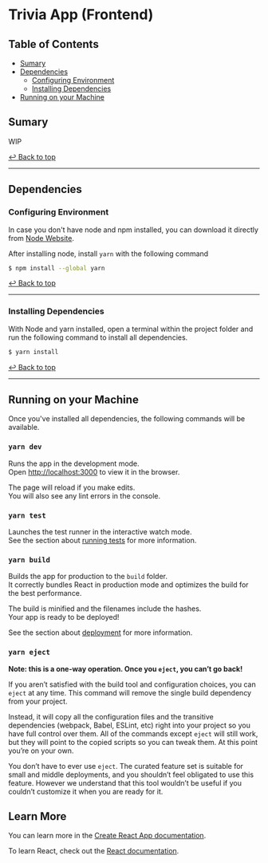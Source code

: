 # Trivia App (Frontend)

## Table of Contents

- [Sumary](#sumary)
- [Dependencies](#dependencies)
  - [Configuring Environment](#configuring-environment)
  - [Installing Dependencies](#installing-dependencies)
- [Running on your Machine](#running-on-your-machine)

## Sumary

WIP

[↩ Back to top](#trivia-app-frontend) <br/>

---

## Dependencies

### Configuring Environment

In case you don't have node and npm installed, you can download it directly from [Node Website](https://nodejs.org/en/download/).

After installing node, install `yarn` with the following command

```bash
$ npm install --global yarn
```

[↩ Back to top](#trivia-app-frontend) <br/>

---

### Installing Dependencies

With Node and yarn installed, open a terminal within the project folder and run the following command to install all dependencies.

```bash
$ yarn install
```

[↩ Back to top](#trivia-app-frontend) <br/>

---

## Running on your Machine

Once you've installed all dependencies, the following commands will be available.

### `yarn dev`

Runs the app in the development mode.\
Open [http://localhost:3000](http://localhost:3000) to view it in the browser.

The page will reload if you make edits.\
You will also see any lint errors in the console.

### `yarn test`

Launches the test runner in the interactive watch mode.\
See the section about [running tests](https://facebook.github.io/create-react-app/docs/running-tests) for more information.

### `yarn build`

Builds the app for production to the `build` folder.\
It correctly bundles React in production mode and optimizes the build for the best performance.

The build is minified and the filenames include the hashes.\
Your app is ready to be deployed!

See the section about [deployment](https://facebook.github.io/create-react-app/docs/deployment) for more information.

### `yarn eject`

**Note: this is a one-way operation. Once you `eject`, you can’t go back!**

If you aren’t satisfied with the build tool and configuration choices, you can `eject` at any time. This command will remove the single build dependency from your project.

Instead, it will copy all the configuration files and the transitive dependencies (webpack, Babel, ESLint, etc) right into your project so you have full control over them. All of the commands except `eject` will still work, but they will point to the copied scripts so you can tweak them. At this point you’re on your own.

You don’t have to ever use `eject`. The curated feature set is suitable for small and middle deployments, and you shouldn’t feel obligated to use this feature. However we understand that this tool wouldn’t be useful if you couldn’t customize it when you are ready for it.

## Learn More

You can learn more in the [Create React App documentation](https://facebook.github.io/create-react-app/docs/getting-started).

To learn React, check out the [React documentation](https://reactjs.org/).
